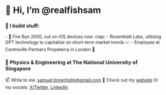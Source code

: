 <h1>👋 Hi, I’m @realfishsam</h1>

<h3>👀 I build stuff:</h3>
- 💞️ Fire Run 2000, out on iOS devices now :clap:
- Rosenblatt Labs, utilizing GPT technology to capitalize on short-term market trends 📈
- Employee at Centreville Partners Propeterra in London 🍊

<h3>🌱 Physics & Engineering at The National University of Singapore</h3>

📫 Write to me: samuel.tinnerholm@gmail.com
 💞️ Check out my [website](https://samueltinnerholm.com/)
 Or my socials: [X/Twitter](https://twitter.com/SamTinnerholm), [LinkedIn](https://www.linkedin.com/in/samuel-tinnerholm-20aa06160/) 

<!---
realfishsam/realfishsam is a ✨ special ✨ repository because its `README.md` (this file) appears on your GitHub profile.
You can click the Preview link to take a look at your changes.
--->
